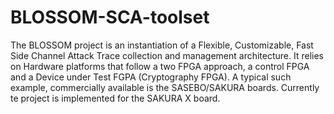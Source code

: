 # BLOSSOM-SCA-toolset

The BLOSSOM project is an instantiation of a Flexible, Customizable, Fast Side Channel Attack Trace collection and management architecture.
It relies on Hardware platforms that follow a two FPGA approach, a control FPGA and a Device under Test FGPA (Cryptography FPGA). A typical such example, commercially available is the SASEBO/SAKURA boards. 
Currently te project is implemented for the SAKURA X board.
